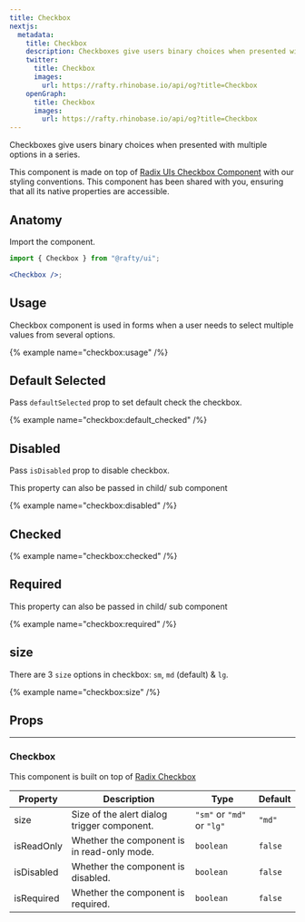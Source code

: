 ```yaml
---
title: Checkbox
nextjs:
  metadata:
    title: Checkbox
    description: Checkboxes give users binary choices when presented with multiple options in a series.
    twitter:
      title: Checkbox
      images:
        url: https://rafty.rhinobase.io/api/og?title=Checkbox
    openGraph:
      title: Checkbox
      images:
        url: https://rafty.rhinobase.io/api/og?title=Checkbox
---
```


Checkboxes give users binary choices when presented with multiple options in a series.

This component is made on top of [Radix UIs Checkbox Component](https://www.radix-ui.com/primitives/docs/components/checkbox.) with our styling conventions. This component has been shared with you, ensuring that all its native properties are accessible.

## Anatomy

Import the component.

```jsx
import { Checkbox } from "@rafty/ui";

<Checkbox />;
```

## Usage

Checkbox component is used in forms when a user needs to select multiple values from several options.

{% example name="checkbox:usage" /%}

## Default Selected

Pass `defaultSelected` prop to set default check the checkbox.

{% example name="checkbox:default_checked" /%}

## Disabled

Pass `isDisabled` prop to disable checkbox.

This property can also be passed in child/ sub component

{% example name="checkbox:disabled" /%}

## Checked

{% example name="checkbox:checked" /%}

## Required

This property can also be passed in child/ sub component

{% example name="checkbox:required" /%}

## size

There are 3 `size` options in checkbox: `sm`, `md` (default) & `lg`.

{% example name="checkbox:size" /%}

## Props

---

### Checkbox

This component is built on top of [Radix Checkbox](https://www.radix-ui.com/primitives/docs/components/checkbox#root)

| Property   | Description                                 | Type                       | Default |
| ---------- | ------------------------------------------- | -------------------------- | ------- |
| size       | Size of the alert dialog trigger component. | `"sm"` or `"md"` or `"lg"` | `"md"`  |
| isReadOnly | Whether the component is in read-only mode. | `boolean`                  | `false` |
| isDisabled | Whether the component is disabled.          | `boolean`                  | `false` |
| isRequired | Whether the component is required.          | `boolean`                  | `false` |
